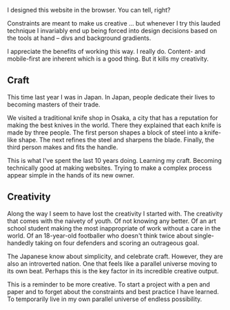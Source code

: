 I designed this website in the browser. You can tell, right?

Constraints are meant to make us creative ... but whenever I
try this lauded technique I invariably end up being forced
into design decisions based on the tools at hand – divs and
background gradients.

I appreciate the benefits of working this way. I really do.
Content- and mobile-first are inherent which is a good thing.
But it kills my creativity.

## Craft

This time last year I was in Japan. In Japan, people dedicate
their lives to becoming masters of their trade.

We visited a traditional knife shop in Osaka, a city that has
a reputation for making the best knives in the world. There
they explained that each knife is made by three people. The
first person shapes a block of steel into a knife-like shape.
The next refines the steel and sharpens the blade. Finally,
the third person makes and fits the handle.

This is what I've spent the last 10 years doing. Learning my
craft. Becoming technically good at making websites. Trying to
make a complex process appear simple in the hands of its new
owner.

## Creativity

Along the way I seem to have lost the creativity I started
with. The creativity that comes with the naivety of youth.
Of not knowing any better. Of an art school student making the
most inappropriate of work without a care in the world. Of an
18-year-old footballer who doesn't think twice about
single-handedly taking on four defenders and scoring an
outrageous goal.

The Japanese know about simplicity, and celebrate craft.
However, they are also an introverted nation. One that feels
like a parallel universe moving to its own beat. Perhaps
this is the key factor in its incredible creative output.

This is a reminder to be more creative. To start a project
with a pen and paper and to forget about the constraints and
best practice I have learned. To temporarily live in my own
parallel universe of endless possibility.
